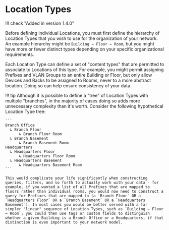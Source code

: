 # Location Types

!!! check "Added in version 1.4.0"

Before defining individual Locations, you must first define the hierarchy of Location Types that you wish to use for the organization of your network. An example hierarchy might be `Building ← Floor ← Room`, but you might have more or fewer distinct types depending on your specific organizational requirements.

Each Location Type can define a set of "content types" that are permitted to associate to Locations of this type. For example, you might permit assigning Prefixes and VLAN Groups to an entire Building or Floor, but only allow Devices and Racks to be assigned to Rooms, never to a more abstract location. Doing so can help ensure consistency of your data.

!!! tip
    Although it is possible to define a "tree" of Location Types with multiple "branches", in the majority of cases doing so adds more unnecessary complexity than it's worth. Consider the following hypothetical Location Type tree:

    ```
    Branch Office
      ↳ Branch Floor
          ↳ Branch Floor Room
      ↳ Branch Basement
          ↳ Branch Basement Room
    Headquarters
      ↳ Headquarters Floor
          ↳ Headquarters Floor Room
      ↳ Headquarters Basement
          ↳ Headquarters Basement Room
    ```

    This would complicate your life significantly when constructing queries, filters, and so forth to actually work with your data - for example, if you wanted a list of all Prefixes that are mapped to floors rather than individual rooms, you would now need to construct a query for Prefixes that are mapped to (a `Branch Floor` OR a `Headquarters Floor` OR a `Branch Basement` OR a `Headquarters Basement`). In most cases you would be better served with a far simpler "linear" sequence of Location Types, such as `Building ← Floor ← Room`; you could then use tags or custom fields to distinguish whether a given Building is a Branch Office or a Headquarters, if that distinction is even important to your network model.
